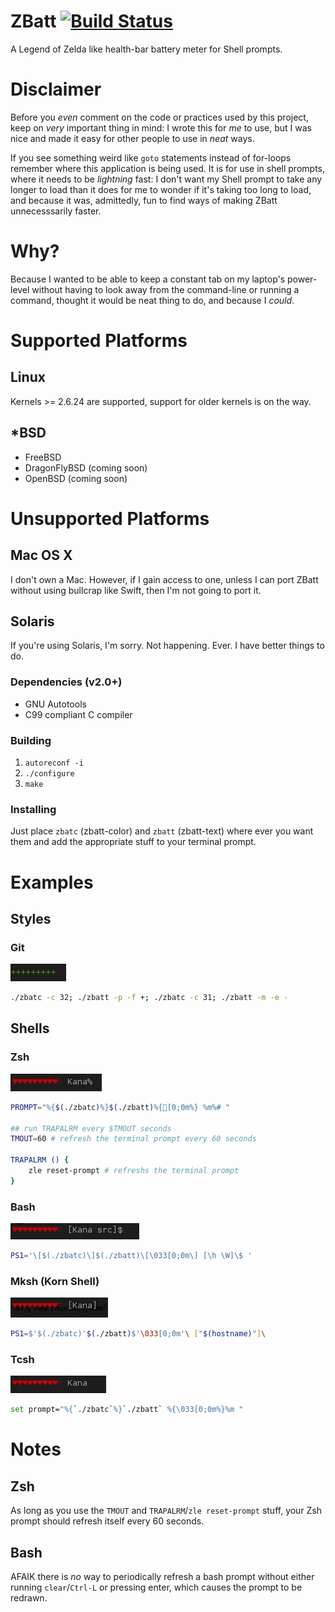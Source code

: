 ZBatt [![Build Status](https://drone.io/github.com/amagura/zelda-battery/status.png)](https://drone.io/github.com/amagura/zelda-battery/latest)
=============

A Legend of Zelda like health-bar battery meter for Shell prompts.

# Disclaimer
Before you _even_ comment on the code or practices used by this project, keep on _very_ important thing in mind: I wrote this for _me_ to use, but I was nice and made it easy for other people to use in _neat_ ways.

If you see something weird like `goto` statements instead of for-loops remember where this application is being used.  It is for use in shell prompts, where it needs to be _lightning_ fast: I don't want my Shell prompt to take any longer to load than it does for me to wonder if it's taking too long to load, and because it was, admittedly, fun to find ways of making ZBatt unnecesssarily faster.

# Why?
Because I wanted to be able to keep a constant tab on my laptop's power-level without having to look away from the command-line or running a command, thought it would be neat thing to do, and because I _could_.

# Supported Platforms
## Linux
Kernels >= 2.6.24 are supported, support for older kernels is on the way.

## *BSD
* FreeBSD
* DragonFlyBSD (coming soon)
* OpenBSD (coming soon)

# Unsupported Platforms
## Mac OS X
I don't own a Mac.  However, if I gain access to one, unless I can port ZBatt without using bullcrap like Swift, then I'm not going to port it.

## Solaris
If you're using Solaris, I'm sorry.  Not happening.  Ever.  I have better things to do.

### Dependencies (v2.0+)
* GNU Autotools
* C99 compliant C compiler

### Building
1. `autoreconf -i`
2. `./configure`
3. `make`

### Installing
Just place `zbatc` (zbatt-color) and `zbatt` (zbatt-text) where ever you want them and add the appropriate stuff to your terminal prompt.

# Examples

## Styles
### Git
![example of the git style](/example/git.jpg)
```bash
./zbatc -c 32; ./zbatt -p -f +; ./zbatc -c 31; ./zbatt -m -e -
```


## Shells

### Zsh
![example showing zelda-battery in a Zsh prompt](/example/zsh.jpg)
```bash
PROMPT="%{$(./zbatc)%}$(./zbatt)%{[0;0m%} %m%# "

## run TRAPALRM every $TMOUT seconds
TMOUT=60 # refresh the terminal prompt every 60 seconds

TRAPALRM () {
    zle reset-prompt # refreshs the terminal prompt
}
```


### Bash
![example showing zelda-battery in a Bash prompt](/example/bash.jpg)
```bash
PS1='\[$(./zbatc)\]$(./zbatt)\[\033[0;0m\] [\h \W]\$ '
```

### Mksh (Korn Shell)
![example showing zelda-battery in a Mksh prompt](/example/mksh.jpg)
```bash
PS1=$'$(./zbatc)'$(./zbatt)$'\033[0;0m'\ ["$(hostname)"]\
```

### Tcsh
![example showing zbatt in a tcsh prompt](/example/tcsh.jpg)
```bash
set prompt="%{`./zbatc`%}`./zbatt` %{\033[0;0m%}%m "
```

# Notes

## Zsh
As long as you use the `TMOUT` and `TRAPALRM`/`zle reset-prompt` stuff, your Zsh prompt should refresh itself every 60 seconds.

## Bash
AFAIK there is _no_ way to periodically refresh a bash prompt without either running `clear`/`Ctrl-L` or pressing enter, which causes the prompt to be redrawn.

